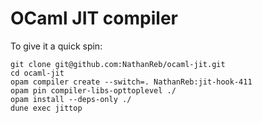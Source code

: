 # OCaml JIT compiler

To give it a quick spin:
```
git clone git@github.com:NathanReb/ocaml-jit.git
cd ocaml-jit
opam compiler create --switch=. NathanReb:jit-hook-411
opam pin compiler-libs-opttoplevel ./
opam install --deps-only ./
dune exec jittop
```
